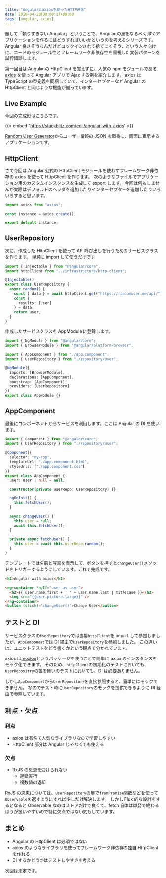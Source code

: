 ```yaml
---
title: "Angularとaxiosを使ったHTTP通信"
date: 2018-04-20T08:00:17+09:00
tags: [angular, axios]
---
```


題して「頼りすぎない Angular」ということで、Angular の層をなるべく*薄く*アプリケーションを作るにはどうすればいいかというのを考えるシリーズです。
Angular 良さそうなんだけどロックインされて捨てにくそう、という人々向けに、コードのモジュール性とフレームワーク非依存性を重視した実装パターンを試行錯誤します。

第一回目は Angular の HttpClient を覚えずに、人気の npm モジュールである [axios](https://github.com/axios/axios) を使って Angular アプリで Ajax する例を紹介します。
axios は TypeScript の型定義を同梱していて、インターセプターなど Angular の HttpClient と同じような機能が揃っています。

## Live Example

今回の完成形はこちらです。

{{< embed "https://stackblitz.com/edit/angular-with-axios" >}}

[Random User Generator](https://randomuser.me/)からユーザー情報の JSON を取得し、画面に表示するアプリケーションです。

## HttpClient

さて今回は Angular 公式の HttpClient モジュールを使わずフレームワーク非依存の axios を使って HttpClient を作ります。
次のようなファイルでアプリケーション用のカスタムインスタンスを生成して export します。
今回は何もしませんが実際はデフォルトのヘッダを追加したりインターセプターを追加したりいろいろすると思います。

```typescript
import axios from "axios";

const instance = axios.create();

export default instance;
```

## UserRepository

次に、作成した HttpClient を使って API 呼び出しを行うためのサービスクラスを作ります。
単純に import して使うだけです

```typescript
import { Injectable } from "@angular/core";
import httpClient from "../infrastructure/http-client";

@Injectable()
export class UserRepository {
  async random() {
    const { data } = await httpClient.get("https://randomuser.me/api/");
    const {
      results: [user]
    } = data;
    return user;
  }
}
```

作成したサービスクラスを AppModule に登録します。

```typescript
import { NgModule } from "@angular/core";
import { BrowserModule } from "@angular/platform-browser";

import { AppComponent } from "./app.component";
import { UserRepository } from "./repository/user";

@NgModule({
  imports: [BrowserModule],
  declarations: [AppComponent],
  bootstrap: [AppComponent],
  providers: [UserRepository]
})
export class AppModule {}
```

## AppComponent

最後にコンポーネントからサービスを利用します。ここは Angular の DI を使います。

```typescript
import { Component } from "@angular/core";
import { UserRepository } from "./repository/user";

@Component({
  selector: "my-app",
  templateUrl: "./app.component.html",
  styleUrls: ["./app.component.css"]
})
export class AppComponent {
  user: User | null = null;

  constructor(private userRepo: UserRepository) {}

  ngOnInit() {
    this.fetchUser();
  }

  async changeUser() {
    this.user = null;
    await this.fetchUser();
  }

  private async fetchUser() {
    this.user = await this.userRepo.random();
  }
}
```

テンプレートでは名前と写真を表示して、ボタンを押すと`changeUser()`メソッドをトリガーするようにしています。これで完成です。

```html
<h2>Angular with axios</h2>

<ng-container *ngIf="user as user">
  <h2>{{ user.name.first + ' ' + user.name.last | titlecase }}</h2>
  <img src="{{user.picture.large}}" />
</ng-container>
<button (click)="changeUser()">Change User</button>
```

## テストと DI

サービスクラスの`UserRepository`では直接`httpClient`を import して参照しましたが、`AppComponent`では DI 経由で`UserRepository`を参照しました。
この違いは、ユニットテストをどう書くかという観点で分かれています。

axios は[moxios](https://github.com/axios/moxios)というパッケージを使うことで簡単に axios のインスタンスをモック化できます。
そのため、`httpClient`の初期化のテストにおいても、`UserRepositry`の振る舞いのテストにおいても、DI は必要ありません。

しかし`AppComponent`から`UserRepository`を直接参照すると、簡単にはモックできません。
なのでテスト時に`UserRepository`のモックを提供できるように DI 経由で参照しています。

## 利点・欠点

### 利点

- axios は有名で人気なライブラリなので学習しやすい
- HttpClient 部分は Angular じゃなくても使える

### 欠点

- RxJS の恩恵を受けられない
  - 遅延実行
  - 複数値の返却

RxJS の恩恵については、`UserRepository`の層で`fromPromise`関数などを使って`Observable`を返すようにすれば少しだけ解決します。
しかし Flux 的な設計をするとなると Observable なのはストアだけで良くて、fetch 自体は単発で終わるほうが扱いやすいので特に欠点ではない気もしています。

## まとめ

- Angular の HttpClient は必須ではない
- axios のようなライブラリを使ってフレームワーク非依存の独自 HttpClient を作れる
- DI するかどうかはテストしやすさを考える

次回は未定です。
